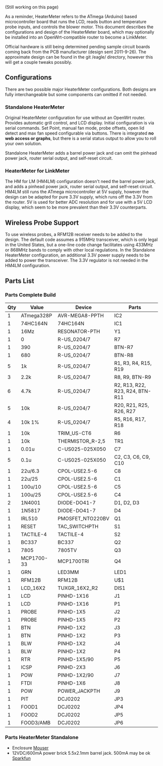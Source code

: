 (Still working on this page)

As a reminder, HeaterMeter refers to the ATmega (Arduino) based microcontroller board that runs the LCD, reads button and temperature probe inputs, and controls the blower motor. This document describes the configurations and design of the HeaterMeter board, which may optionally be installed into an OpenWrt-compatible router to become a LinkMeter.

Official hardware is still being determined pending sample circuit boards coming back from the PCB manufacturer (design sent 2011-9-26). The approximate design can be found in the git /eagle/ directory, however this will get a couple tweaks possibly. 

## Configurations 

There are two possible major HeaterMeter configurations.  Both designs are fully interchangeable but some components can omitted if not needed.

### Standalone HeaterMeter

Original HeaterMeter configuration for use without an OpenWrt router. Provides automatic grill control, and LCD display. Initial configuration is via serial commands. Set Point, manual fan mode, probe offsets, open lid detect and max fan speed configurable via buttons. There is integrated **no web access or graphs**, but there is a serial status output to allow you to roll your own solution.

Standalone HeaterMeter adds a barrel power jack and can omit the pinhead power jack, router serial output, and self-reset circuit.

### HeaterMeter for LinkMeter

The HM for LM (HM4LM) configuration doesn't need the barrel power jack, and adds a pinhead power jack, router serial output, and self-reset circuit. HM4LM still runs the ATmega microcontroller at 5V supply, however the design can be adapted for pure 3.3V supply, which runs off the 3.3V from the router. 5V is used for better ADC resolution and for use with a 5V LCD display, which seem to be more prevalent than their 3.3V counterparts.

## Wireless Probe Support

To use wireless probes, a RFM12B receiver needs to be added to the design. The default code assumes a 915MHz transceiver, which is only legal in the United States, but a one-line code change facilitates using 433MHz or 868MHz bands to comply with other local regulations. In the Standalone HeaterMeter configuration, an additional 3.3V power supply needs to be added to power the transceiver. The 3.3V regulator is not needed in the HM4LM configuration.

## Parts List

### Parts Complete Build

|Qty|Value     |Device                |Parts|
|---|----------|----------------------|-----|
1  |ATmega328P|AVR-MEGA8-PPTH        |IC2
1  |74HC164N  |74HC164N              |IC1
1  |16Mz      |RESONATOR-PTH         |Y1
1  |0         |R-US_0204/7           |R7
1  |390       |R-US_0204/7           |BTN-R7   
1  |680       |R-US_0204/7           |BTN-R8
5  |1k        |R-US_0204/7           |R1, R3, R4, R15, R19
3  |2.2k      |R-US_0204/7           |R8, R9, BTN-R9
6  |4.7k      |R-US_0204/7           |R2, R13, R22, R23, R24, BTN-R11
5  |10k       |R-US_0204/7           |R20, R21, R25, R26, R27
4  |10k 1%    |R-US_0204/7           |R5, R16, R17, R18
1  |10k       |TRIM_US-CT6           |R6
1  |10k       |THERMISTOR_R-2,5      |TR1
1  |0.01u     |C-US025-025X050       |C7
5  |0.1u      |C-US025-025X050       |C2, C3, C6, C9, C10
1  |22u/6.3   |CPOL-USE2.5-6         |C8
1  |22u/25    |CPOL-USE2.5-6         |C1
1  |100u/10   |CPOL-USE2.5-6         |C5
1  |100u/25   |CPOL-USE2.5-6         |C4
2  |1N4001    |DIODE-DO41-7          |D1, D2, D3
1  |1N5817    |DIODE-DO41-7          |D4
1  |IRL510    |PMOSFET_NTO220BV      |Q1
1  |RESET     |TAC_SWITCHPTH         |S1
1  |TACTILE-4 |TACTILE-4             |S2
1  |BC337     |BC337                 |Q2
1  |7805      |7805TV                |Q3
1  |MCP1700-33|MCP1700TRI            |Q4
1  |GRN       |LED3MM                |LED1
1  |RFM12B    |RFM12B                |U$1
1  |LCD_16X2  |TUXGR_16X2_R2         |DIS1
1  |LCD       |PINHD-1X16            |J1
1  |LCD       |PINHD-1X16            |P1
1  |PROBE     |PINHD-1X5             |J2
1  |PROBE     |PINHD-1X5             |P2
1  |BTN       |PINHD-1X2             |J3
1  |BTN       |PINHD-1X2             |P3
1  |BLW       |PINHD-1X2             |J4
1  |BLW       |PINHD-1X2             |P4
1  |RTR       |PINHD-1X5/90          |P5
1  |ICSP      |PINHD-2X3             |J6
1  |POW       |PINHD-1X2/90          |J7
1  |FTDI      |PINHD-1X6             |J8
1  |POW       |POWER_JACKPTH         |J9
1  |PIT       |DCJ0202               |JP3
1  |FOOD1     |DCJ0202               |JP4
1  |FOOD2     |DCJ0202               |JP5
1  |FOOD3/AMB |DCJ0202               |JP6

### Parts HeaterMeter Standalone

* Enclosure [Mouser](https://www.mouser.com/Search/ProductDetail.aspx?R=131-GRAYvirtualkey63500000virtualkey635-131-G)
* 12VDC/600mA power brick 5.5x2.1mm barrel jack. 500mA may be ok [Sparkfun](http://www.sparkfun.com/products/9442)

